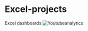 # Excel-projects
Excel dashboards
![Youtubeanalytics](https://github.com/vaishaliv20/Excel-projects/assets/90524268/9cb2cd00-75e8-4a22-b2bb-a7d4dca39ea8)
